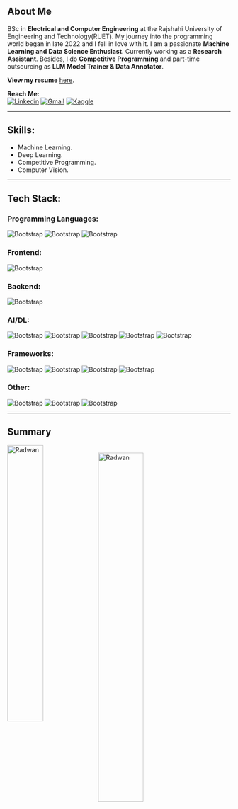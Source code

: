 ## About Me
BSc in **Electrical and Computer Engineering** at the Rajshahi University of Engineering and Technology(RUET). My journey into the programming world began in late 2022 and I fell in love with it. I am a passionate **Machine Learning and Data Science Enthusiast**. Currently working as a **Research Assistant**. Besides, I do **Competitive Programming** and part-time outsourcing as **LLM Model Trainer & Data Annotator**.<br>

__View my resume__ [here](https://github.com/rakukanteki/files/blob/main/Radwan_Resume.pdf).

**Reach Me:** <br>
[![Linkedin](https://img.shields.io/badge/-LinkedIn-blue?style=flat&logo=Linkedin&logoColor=white)](https://www.linkedin.com/in/khondokar-radwanur-rahman-45a268226/)
[![Gmail](https://img.shields.io/badge/-Gmail-c14438?style=flat&logo=Gmail&logoColor=white)](mailto:radwankhondokar20@gmail.com)
[![Kaggle](https://img.shields.io/badge/-Kaggle-20BEFF?style=flat&logo=Kaggle&logoColor=white)](https://www.kaggle.com/radwankhondokar)
<hr>

## Skills:
- Machine Learning.
- Deep Learning.
- Competitive Programming.
- Computer Vision.
<hr>

## Tech Stack:
### Programming Languages:
![Bootstrap](https://img.shields.io/badge/-Python-05122A?style=flat&logo=Python&color=353535) ![Bootstrap](https://img.shields.io/badge/-JavaScript-05122A?style=flat&logo=JavaScript&color=353535) ![Bootstrap](https://img.shields.io/badge/-C/C%2B%2B-05122A?style=flat&logo=C/C++&color=353535)

### Frontend:
![Bootstrap](https://img.shields.io/badge/-React-05122A?style=flat-square&logo=React&color=353535)

### Backend:
![Bootstrap](https://img.shields.io/badge/-Django-05122A?style=flat-square&logo=Django&color=353535)

### AI/DL:
![Bootstrap](https://img.shields.io/badge/-Scikit%20Learn-05122A?style=flat&logo=Scikit-Learn&color=353535) ![Bootstrap](https://img.shields.io/badge/-Pandas-05122A?style=flat&logo=Pandas&color=353535) ![Bootstrap](https://img.shields.io/badge/-Numpy-05122A?style=flat&logo=Numpy&color=353535) ![Bootstrap](https://img.shields.io/badge/-Matplotlib-05122A?style=flat&logo=Matplotlib&color=353535)  ![Bootstrap](https://img.shields.io/badge/-OpenCV-05122A?style=flat&logo=OpenCV&color=353535)

### Frameworks:
![Bootstrap](https://img.shields.io/badge/-TensorFlow-05122A?style=flat&logo=TensorFlow&color=353535) ![Bootstrap](https://img.shields.io/badge/-PyTorch-05122A?style=flat&logo=PyTorch&color=353535) ![Bootstrap](https://img.shields.io/badge/-Flask-05122A?style=flat&logo=Flask&color=353535) ![Bootstrap](https://img.shields.io/badge/-FastAPI-05122A?style=flat&logo=FastAPI&color=353535)

### Other:
![Bootstrap](https://img.shields.io/badge/-Docker-05122A?style=flat&logo=Docker&color=353535) ![Bootstrap](https://img.shields.io/badge/-Git-05122A?style=flat&logo=Git&color=353535) ![Bootstrap](https://img.shields.io/badge/-Linux-05122A?style=flat&logo=Linux&color=353535)
<hr>

## Summary
<div>
  <img width="40%" align="left" src="https://github-readme-stats.vercel.app/api/top-langs?username=rakukanteki&show_icons=true&locale=en&layout=compact" alt="Radwan" /> <br>
  <img width="45%" align="left" src="https://github-readme-streak-stats.herokuapp.com/?user=rakukanteki&" alt="Radwan" />
</div>
